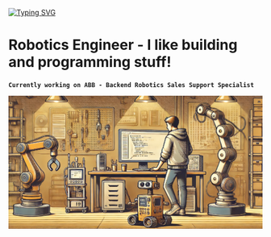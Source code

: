[![Typing SVG](https://readme-typing-svg.demolab.com?font=Teko&weight=800&size=52&pause=1000&color=6EEBF7&background=FFFFFF00&vCenter=true&width=435&lines=Joaquin+Coloma)](https://git.io/typing-svg)

# Robotics Engineer - I like building and programming stuff!

**`Currently working on ABB - Backend Robotics Sales Support Specialist`**

![Banner_2](./media/banner_2.png)

<!--
**JayCeeON/JayCeeON** is a ✨ _special_ ✨ repository because its `README.md` (this file) appears on your GitHub profile.

Here are some ideas to get you started:

- 🔭 I’m currently working on ...
- 🌱 I’m currently learning ...
- 👯 I’m looking to collaborate on ...
- 🤔 I’m looking for help with ...
- 💬 Ask me about ...
- 📫 How to reach me: ...
- 😄 Pronouns: ...
- ⚡ Fun fact: ...
-->
